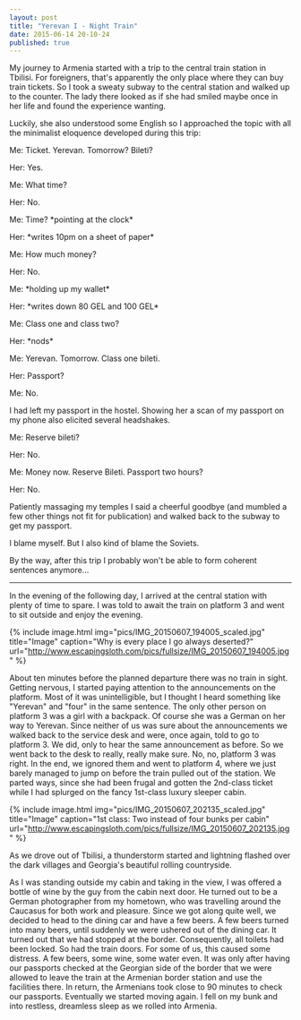 ```yaml
---
layout: post
title: "Yerevan I - Night Train"
date: 2015-06-14 20-10-24
published: true
---
```



My journey to Armenia started with a trip to the central train station in Tbilisi. For foreigners, that's apparently the only place where they can buy train tickets. So I took a sweaty subway to the central station and walked up to the counter. The lady there looked as if she had smiled maybe once in her life and found the experience wanting.

Luckily, she also understood some English so I approached the topic with all the minimalist eloquence developed during this trip:

Me: Ticket. Yerevan. Tomorrow? Bileti?

Her: Yes.

Me: What time? 

Her: No.

Me: Time? \*pointing at the clock\*

Her: \*writes 10pm on a sheet of paper\*

Me: How much money?

Her: No.

Me: \*holding up my wallet\*

Her: \*writes down 80 GEL and 100 GEL\*

Me: Class one and class two?

Her: \*nods\*

Me: Yerevan. Tomorrow. Class one bileti.

Her: Passport?

Me: No.

I had left my passport in the hostel. Showing her a scan of my passport on my phone also elicited several headshakes.

Me: Reserve bileti?

Her: No.

Me: Money now. Reserve Bileti. Passport two hours?

Her: No.

Patiently massaging my temples I said a cheerful goodbye (and mumbled a few other things not fit for publication) and walked back to the subway to get my passport. 

I blame myself. But I also kind of blame the Soviets.

By the way, after this trip I probably won't be able to form coherent sentences anymore...

----

In the evening of the following day, I arrived at the central station with plenty of time to spare. I was told to await the train on platform 3 and went to sit outside and enjoy the evening.

{% include image.html img="pics/IMG_20150607_194005_scaled.jpg" title="Image" caption="Why is every place I go always deserted?" url="http://www.escapingsloth.com/pics/fullsize/IMG_20150607_194005.jpg" %}

About ten minutes before the planned departure there was no train in sight. Getting nervous, I started paying attention to the announcements on the platform. Most of it was unintelligible, but I thought I heard something like "Yerevan" and "four" in the same sentence. The only other person on platform 3 was a girl with a backpack. Of course she was a German on her way to Yerevan. Since neither of us was sure about the announcements we walked back to the service desk and were, once again, told to go to platform 3. We did, only to hear the same announcement as before. So we went back to the desk to really, really make sure. No, no, platform 3 was right. In the end, we ignored them and went to platform 4, where we just barely managed to jump on before the train pulled out of the station. We parted ways, since she had been frugal and gotten the 2nd-class ticket while I had splurged on the fancy 1st-class luxury sleeper cabin.

{% include image.html img="pics/IMG_20150607_202135_scaled.jpg" title="Image" caption="1st class: Two instead of four bunks per cabin" url="http://www.escapingsloth.com/pics/fullsize/IMG_20150607_202135.jpg" %}

As we drove out of Tbilisi, a thunderstorm started and lightning flashed over the dark villages and Georgia's beautiful rolling countryside.

As I was standing outside my cabin and taking in the view, I was offered a bottle of wine by the guy from the cabin next door. He turned out to be a German photographer from my hometown, who was travelling around the Caucasus for both work and pleasure. Since we got along quite well, we decided to head to the dining car and have a few beers. A few beers turned into many beers, until suddenly we were ushered out of the dining car. It turned out that we had stopped at the border. Consequently, all toilets had been locked. So had the train doors. For some of us, this caused some distress. A few beers, some wine, some water even. 
It was only after having our passports checked at the Georgian side of the border that we were allowed to leave the train at the Armenian border station and use the facilities there. In return, the Armenians took close to 90 minutes to check our passports. Eventually we started moving again. I fell on my bunk and into restless, dreamless sleep as we rolled into Armenia.



